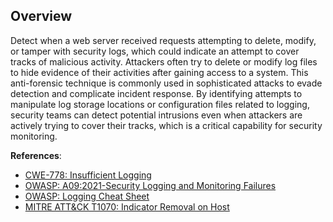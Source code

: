 ## Overview

Detect when a web server received requests attempting to delete, modify, or tamper with security logs, which could indicate an attempt to cover tracks of malicious activity. Attackers often try to delete or modify log files to hide evidence of their activities after gaining access to a system. This anti-forensic technique is commonly used in sophisticated attacks to evade detection and complicate incident response. By identifying attempts to manipulate log storage locations or configuration files related to logging, security teams can detect potential intrusions even when attackers are actively trying to cover their tracks, which is a critical capability for security monitoring.

**References**:
- [CWE-778: Insufficient Logging](https://cwe.mitre.org/data/definitions/778.html)
- [OWASP: A09:2021-Security Logging and Monitoring Failures](https://owasp.org/Top10/A09_2021-Security_Logging_and_Monitoring_Failures/)
- [OWASP: Logging Cheat Sheet](https://cheatsheetseries.owasp.org/cheatsheets/Logging_Cheat_Sheet.html)
- [MITRE ATT&CK T1070: Indicator Removal on Host](https://attack.mitre.org/techniques/T1070/) 